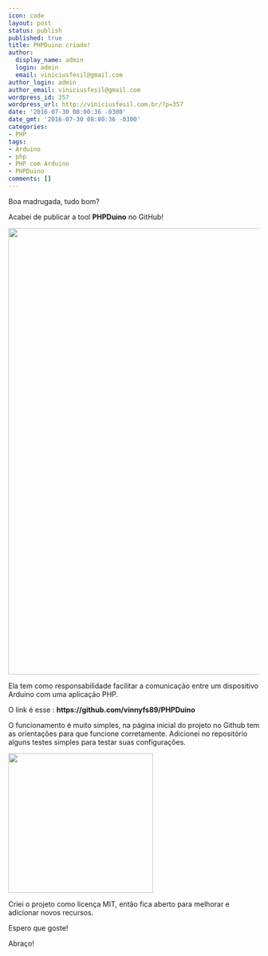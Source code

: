 ```yaml
---
icon: code
layout: post
status: publish
published: true
title: PHPDuino criado!
author:
  display_name: admin
  login: admin
  email: viniciusfesil@gmail.com
author_login: admin
author_email: viniciusfesil@gmail.com
wordpress_id: 357
wordpress_url: http://viniciusfesil.com.br/?p=357
date: '2016-07-30 08:00:36 -0300'
date_gmt: '2016-07-30 08:00:36 -0300'
categories:
- PHP
tags:
- Arduino
- php
- PHP com Arduino
- PHPDuino
comments: []
---
```

<p>Boa madrugada, tudo bom?</p>
<p>Acabei de publicar a tool <strong>PHPDuino</strong> no GitHub!</p>
<p><img class="" src="http://ericsteinborn.com/github-for-cats/img/ironcat.png" alt="" width="896" height="896" /></p>
<p>Ela tem como responsabilidade facilitar a comunica&ccedil;&atilde;o entre um dispositivo Arduino com uma aplica&ccedil;&atilde;o PHP.</p>
<p>O link &eacute; esse : <strong>https://github.com/vinnyfs89/PHPDuino</strong></p>
<p>O funcionamento &eacute; muito simples, na p&aacute;gina inicial do projeto no Github tem as orienta&ccedil;&otilde;es para que funcione corretamente. Adicionei no reposit&oacute;rio alguns testes simples para testar suas configura&ccedil;&otilde;es.</p>
<p><img class="aligncenter" src="https://dwa5x7aod66zk.cloudfront.net/assets/labtocat-be5eee0434960a8f73e54910df8e87b8a5a3b2d651c0b301670c04a9cc26a70f.png" alt="" width="290" height="280" /></p>
<p>Criei o projeto como licen&ccedil;a MIT, ent&atilde;o fica aberto para&nbsp;melhorar e adicionar novos recursos.</p>
<p>Espero que goste!</p>
<p>Abra&ccedil;o!</p>
